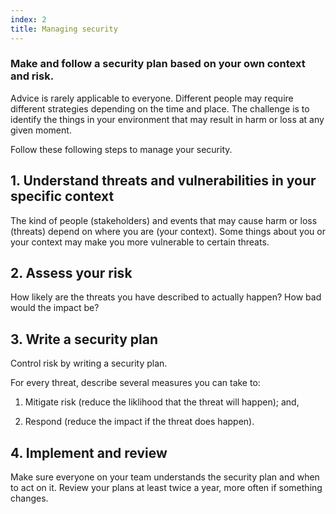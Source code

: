 ```yaml
---
index: 2
title: Managing security
---
```

### Make and follow a security plan based on your own context and risk. 

Advice is rarely applicable to everyone. Different people may require different strategies depending on the time and place. The challenge is to identify the things in your environment that may result in harm or loss at any given moment. 

Follow these following steps to manage your security. 

## 1. Understand threats and vulnerabilities in your specific context

The kind of people (stakeholders) and events that may cause harm or loss (threats) depend on where you are (your context). Some things about you or your context may make you more vulnerable to certain threats.   

## 2. Assess your risk

How likely are the threats you have described to actually happen? How bad would the impact be?  

## 3. Write a security plan

Control risk by writing a security plan.  

For every threat, describe several measures you can take to: 

1. Mitigate risk (reduce the liklihood that the threat will happen); and,

2. Respond (reduce the impact if the threat does happen).  

## 4. Implement and review 

Make sure everyone on your team understands the security plan and when to act on it. Review your plans at least twice a year, more often if something changes.
<!--stackedit_data:
eyJoaXN0b3J5IjpbNzc5NDMxMDQ3XX0=
-->